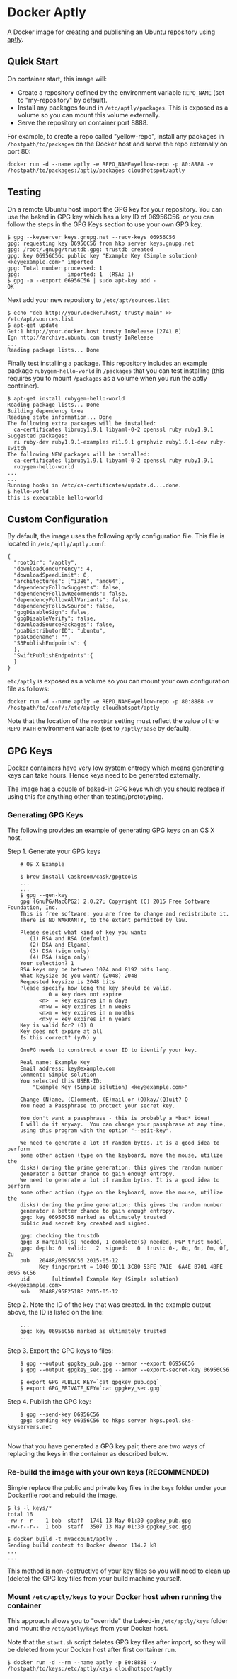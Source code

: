 # Docker Aptly

A Docker image for creating and publishing an Ubuntu repository using <a href="http://aptly.info" target="_blank">aptly</a>.


## Quick Start

On container start, this image will:

* Create a repository defined by the environment variable `REPO_NAME` (set to "my-repository" by default).
* Install any packages found in `/etc/aptly/packages`.  This is exposed as a volume so you can mount this volume externally.
* Serve the repository on container port 8888.

For example, to create a repo called "yellow-repo", install any packages in `/hostpath/to/packages` on the Docker host and serve the repo externally on port 80:
  
```console
docker run -d --name aptly -e REPO_NAME=yellow-repo -p 80:8888 -v /hostpath/to/packages:/aptly/packages cloudhotspot/aptly
```

## Testing

On a remote Ubuntu host import the GPG key for your repository.  You can use the baked in GPG key which has a key ID of 06956C56, or you can follow the steps in the GPG Keys section to use your own GPG key.

```console
$ gpg --keyserver keys.gnupg.net --recv-keys 06956C56
gpg: requesting key 06956C56 from hkp server keys.gnupg.net
gpg: /root/.gnupg/trustdb.gpg: trustdb created
gpg: key 06956C56: public key "Example Key (Simple solution) <key@example.com>" imported
gpg: Total number processed: 1
gpg:               imported: 1  (RSA: 1)
$ gpg -a --export 06956C56 | sudo apt-key add -
OK
```

Next add your new repository to `/etc/apt/sources.list`

```console
$ echo "deb http://your.docker.host/ trusty main" >> /etc/apt/sources.list
$ apt-get update
Get:1 http://your.docker.host trusty InRelease [2741 B]
Ign http://archive.ubuntu.com trusty InRelease
...
Reading package lists... Done
```

Finally test installing a package.  This repository includes an example package `rubygem-hello-world` in `/packages` that you can test installing (this requires you to mount `/packages` as a volume when you run the aptly container).

```console
$ apt-get install rubygem-hello-world
Reading package lists... Done
Building dependency tree
Reading state information... Done
The following extra packages will be installed:
  ca-certificates libruby1.9.1 libyaml-0-2 openssl ruby ruby1.9.1
Suggested packages:
  ri ruby-dev ruby1.9.1-examples ri1.9.1 graphviz ruby1.9.1-dev ruby-switch
The following NEW packages will be installed:
  ca-certificates libruby1.9.1 libyaml-0-2 openssl ruby ruby1.9.1
  rubygem-hello-world
...
...
Running hooks in /etc/ca-certificates/update.d....done.
$ hello-world
this is executable hello-world
```
## Custom Configuration

By default, the image uses the following aptly configuration file.  This file is located in `/etc/aptly/aptly.conf`:

```
{
  "rootDir": "/aptly",
  "downloadConcurrency": 4,
  "downloadSpeedLimit": 0,
  "architectures": ["i386", "amd64"],
  "dependencyFollowSuggests": false,
  "dependencyFollowRecommends": false,
  "dependencyFollowAllVariants": false,
  "dependencyFollowSource": false,
  "gpgDisableSign": false,
  "gpgDisableVerify": false,
  "downloadSourcePackages": false,
  "ppaDistributorID": "ubuntu",
  "ppaCodename": "",
  "S3PublishEndpoints": {
  },
  "SwiftPublishEndpoints":{	
  }
}
```

`etc/aptly` is exposed as a volume so you can mount your own configuration file as follows:

```
docker run -d --name aptly -e REPO_NAME=yellow-repo -p 80:8888 -v /hostpath/to/conf/:/etc/aptly cloudhotspot/aptly
```

Note that the location of the `rootDir` setting must reflect the value of the `REPO_PATH` environment variable (set to `/aptly/base` by default). 

## GPG Keys

Docker containers have very low system entropy which means generating keys can take hours.  Hence keys need to be generated externally.

The image has a couple of baked-in GPG keys which you should replace if using this for anything other than testing/prototyping.

### Generating GPG Keys

The following provides an example of generating GPG keys on an OS X host.

Step 1.  Generate your GPG keys

```console
	# OS X Example
	
	$ brew install Caskroom/cask/gpgtools
	...
	...
	$ gpg --gen-key
	gpg (GnuPG/MacGPG2) 2.0.27; Copyright (C) 2015 Free Software Foundation, Inc.
	This is free software: you are free to change and redistribute it.
	There is NO WARRANTY, to the extent permitted by law.
	
	Please select what kind of key you want:
	   (1) RSA and RSA (default)
	   (2) DSA and Elgamal
	   (3) DSA (sign only)
	   (4) RSA (sign only)
	Your selection? 1
	RSA keys may be between 1024 and 8192 bits long.
	What keysize do you want? (2048) 2048
	Requested keysize is 2048 bits
	Please specify how long the key should be valid.
	         0 = key does not expire
	      <n>  = key expires in n days
	      <n>w = key expires in n weeks
	      <n>m = key expires in n months
	      <n>y = key expires in n years
	Key is valid for? (0) 0
	Key does not expire at all
	Is this correct? (y/N) y
	
	GnuPG needs to construct a user ID to identify your key.
	
	Real name: Example Key
	Email address: key@example.com
	Comment: Simple solution
	You selected this USER-ID:
	    "Example Key (Simple solution) <key@example.com>"
	
	Change (N)ame, (C)omment, (E)mail or (O)kay/(Q)uit? O
	You need a Passphrase to protect your secret key.
	
	You don't want a passphrase - this is probably a *bad* idea!
	I will do it anyway.  You can change your passphrase at any time,
	using this program with the option "--edit-key".
	
	We need to generate a lot of random bytes. It is a good idea to perform
	some other action (type on the keyboard, move the mouse, utilize the
	disks) during the prime generation; this gives the random number
	generator a better chance to gain enough entropy.
	We need to generate a lot of random bytes. It is a good idea to perform
	some other action (type on the keyboard, move the mouse, utilize the
	disks) during the prime generation; this gives the random number
	generator a better chance to gain enough entropy.
	gpg: key 06956C56 marked as ultimately trusted
	public and secret key created and signed.
	
	gpg: checking the trustdb
	gpg: 3 marginal(s) needed, 1 complete(s) needed, PGP trust model
	gpg: depth: 0  valid:   2  signed:   0  trust: 0-, 0q, 0n, 0m, 0f, 2u
	pub   2048R/06956C56 2015-05-12
	      Key fingerprint = 1040 9D11 3C80 53FE 7A1E  6A4E B701 4BFE 0695 6C56
	uid       [ultimate] Example Key (Simple solution) <key@example.com>
	sub   2048R/95F251BE 2015-05-12
```

Step 2.  Note the ID of the key that was created.  In the example output above, the ID is listed on the line:

``` console
	...
	gpg: key 06956C56 marked as ultimately trusted
	...
```

Step 3.  Export the GPG keys to files:

``` console
	$ gpg --output gpgkey_pub.gpg --armor --export 06956C56
	$ gpg --output gpgkey_sec.gpg --armor --export-secret-key 06956C56
	
	$ export GPG_PUBLIC_KEY=`cat gpgkey_pub.gpg`
	$ export GPG_PRIVATE_KEY=`cat gpgkey_sec.gpg`
```

Step 4.  Publish the GPG key:

``` console
	$ gpg --send-key 06956C56
	gpg: sending key 06956C56 to hkps server hkps.pool.sks-keyservers.net
	
```

Now that you have generated a GPG key pair, there are two ways of replacing the keys in the container as described below.

### Re-build the image with your own keys (RECOMMENDED)

Simple replace the public and private key files in the `keys` folder under your Dockerfile root and rebuild the image.

```console
$ ls -l keys/*
total 16
-rw-r--r--  1 bob  staff  1741 13 May 01:30 gpgkey_pub.gpg
-rw-r--r--  1 bob  staff  3507 13 May 01:30 gpgkey_sec.gpg

$ docker build -t myaccount/aptly .
Sending build context to Docker daemon 114.2 kB
...
...
```

This method is non-destructive of your key files so you will need to clean up (delete) the GPG key files from your build machine yourself.

### Mount `/etc/aptly/keys` to your Docker host when running the container

This approach allows you to "override" the baked-in `/etc/aptly/keys` folder and mount the `/etc/aptly/keys` from your Docker host.

Note that the `start.sh` script deletes GPG key files after import, so they will be deleted from your Docker host after first container run.

```console
$ docker run -d --rm --name aptly -p 80:8888 -v /hostpath/to/keys:/etc/aptly/keys cloudhotspot/aptly 
```